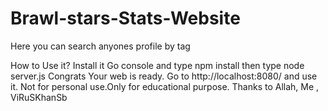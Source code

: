 # Brawl-stars-Stats-Website
Here you can search anyones profile by tag

How to Use it? 
Install it
Go console and type npm install
then type node server.js
Congrats Your web is ready.
Go to http://localhost:8080/ and use it.
Not for personal use.Only for educational purpose.
Thanks to Allah, Me , ViRuSKhanSb

